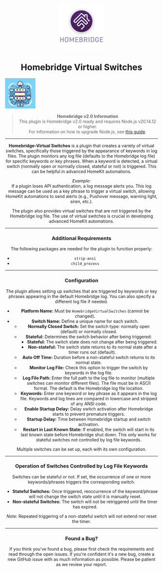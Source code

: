 <p align="center">

<img src="https://github.com/homebridge/branding/raw/latest/logos/homebridge-wordmark-logo-vertical.png" width="150">

</p>

<span align = "center">

# Homebridge Virtual Switches
<span align = "center">
<img src="https://github.com/Plankske/hb-virtual-switch/blob/latest/image.png" width="100"/>


</span>

> **Homebridge v2.0 Information**  
> This plugin is Homebridge v2.0 ready and requires Node.js v20.14.12 or higher.  
> For information on how to upgrade Node.js, see [this guide](https://github.com/homebridge/homebridge/wiki/How-To-Update-Node.js).

---

**Homebridge-Virtual Switches** is a plugin that creates a variety of virtual switches, specifically those triggered by the appearance of keywords in log files. The plugin monitors any log file (defaults to the Homebridge log file) for specific keywords or key phrases. When a keyword is detected, a virtual switch (normally open or normally closed, stateful or not) is triggered. This can be helpful in advanced HomeKit automations.

*Example:*  
If a plugin loses API authentication, a log message alerts you. This log message can be used as a key phrase to trigger a virtual switch, allowing HomeKit automations to send alerts (e.g., Pushover message, warning light, siren, etc.).

The plugin also provides virtual switches that are not triggered by the Homebridge log file. The use of virtual switches is crucial in developing advanced HomeKit automations.

---
### Additional Requirements
The following packages are needed for the plugin to function properly:
- `strip-ansi`
- `child_process`

---
### Configuration
The plugin allows setting up switches that are triggered by keywords or key phrases appearing in the default Homebridge log. You can also specify a different log file if needed.

- **Platform Name:** Must be `HomebridgeVirtualSwitches` (cannot be changed).
- **Switch Name:** Define a unique name for each switch.
    - **Normally Closed Switch:** Set the switch type: normally open (default) or normally closed.
    - **Stateful:** Determines the switch behavior after being triggered:
        - **Stateful:** The switch state does not change after being triggered.
        - **Non-stateful:** The switch state returns to its normal state after a timer runs out (default).
    - **Auto Off Time:** Duration before a non-stateful switch returns to its normal state.
    - **Monitor Log File:** Check this option to trigger the switch by keywords in the log file.
    - **Log File Path:** Enter the full path to the log file to monitor (multiple switches can monitor different files). The file must be in ASCII format. The default is the Homebridge log file location.
    - **Keywords:** Enter one keyword or key phrase as it appears in the log file. Keywords and log lines are compared in lowercase and stripped of any ANSI code.
    - **Enable Startup Delay:** Delay switch activation after Homebridge starts to prevent premature triggers.
    - **Startup Delay:** Time between Homebridge startup and switch activation.
    - **Restart in Last Known State:** If enabled, the switch will start in its last known state before Homebridge shut down. This only works for stateful switches not controlled by log file keywords.

Multiple switches can be set up, each with its own configuration.

---
### Operation of Switches Controlled by Log File Keywords
Switches can be stateful or not. If set, the occurrence of one or more keywords/phrases triggers the corresponding switch.

- **Stateful Switches:** Once triggered, reoccurrence of the keyword/phrase will not change the switch state until it is manually reset.
- **Non-stateful Switches:** The switch will not be retriggered until the timer has expired.

*Note:* Repeated triggering of a non-stateful switch will not extend nor reset the timer.

---
### Found a Bug?
If you think you've found a bug, please first check the requirements and read through the open issues. If you're confident it's a new bug, create a new GitHub issue with as much information as possible. Please be patient as we review your report.
